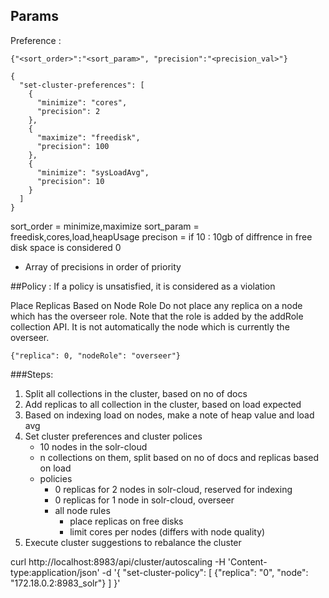 ## Params

Preference :
```
{"<sort_order>":"<sort_param>", "precision":"<precision_val>"}
```

```
{
  "set-cluster-preferences": [
    {
      "minimize": "cores",
      "precision": 2
    },
    {
      "maximize": "freedisk",
      "precision": 100
    },
    {
      "minimize": "sysLoadAvg",
      "precision": 10
    }
  ]
}
```
sort_order = minimize,maximize
sort_param = freedisk,cores,load,heapUsage
precison = if 10 : 10gb of diffrence in free disk space is considered 0

- Array of precisions in order of priority


##Policy :
If a policy is unsatisfied, it is considered as a violation


Place Replicas Based on Node Role
Do not place any replica on a node which has the overseer role. Note that the role is added by the addRole collection API. It is not automatically the node which is currently the overseer.
```
{"replica": 0, "nodeRole": "overseer"}
```


###Steps:
1. Split all collections in the cluster, based on no of docs
2. Add replicas to all collection in the cluster, based on load expected
3. Based on indexing load on nodes, make a note of heap value and load avg
4. Set cluster preferences and cluster polices
    - 10 nodes in the solr-cloud
    - n collections on them, split based on no of docs and replicas based on load
    - policies
        - 0 replicas for 2 nodes in solr-cloud, reserved for indexing
        - 0 replicas for 1 node in solr-cloud, overseer
        - all node rules
            - place replicas on free disks
            - limit cores per nodes (differs with node quality)
5. Execute cluster suggestions to rebalance the cluster    


    






curl http://localhost:8983/api/cluster/autoscaling -H 'Content-type:application/json' -d '{
"set-cluster-policy": [
  {"replica": "0", "node": "172.18.0.2:8983_solr"}
  ]
}'



























